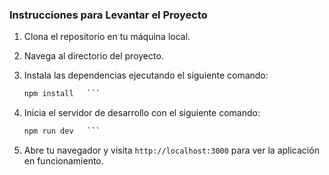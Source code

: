 ### Instrucciones para Levantar el Proyecto

1. Clona el repositorio en tu máquina local.
2. Navega al directorio del proyecto.
3. Instala las dependencias ejecutando el siguiente comando:

   ````bash
   npm install   ```

   ````

4. Inicia el servidor de desarrollo con el siguiente comando:

   ````bash
   npm run dev   ```

   ````

5. Abre tu navegador y visita `http://localhost:3000` para ver la aplicación en funcionamiento.
